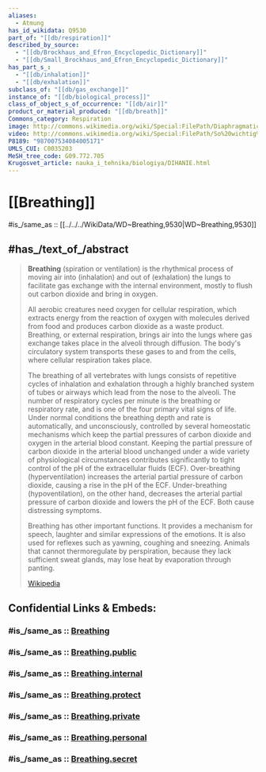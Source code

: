 ```yaml
---
aliases:
  - Atmung
has_id_wikidata: Q9530
part_of: "[[db/respiration]]"
described_by_source:
  - "[[db/Brockhaus_and_Efron_Encyclopedic_Dictionary]]"
  - "[[db/Small_Brockhaus_and_Efron_Encyclopedic_Dictionary]]"
has_part_s_:
  - "[[db/inhalation]]"
  - "[[db/exhalation]]"
subclass_of: "[[db/gas_exchange]]"
instance_of: "[[db/biological_process]]"
class_of_object_s_of_occurrence: "[[db/air]]"
product_or_material_produced: "[[db/breath]]"
Commons_category: Respiration
image: http://commons.wikimedia.org/wiki/Special:FilePath/Diaphragmatic%20breathing.gif
video: http://commons.wikimedia.org/wiki/Special:FilePath/So%20wichtig%20ist%20tiefes%20Atmen.webm
P8189: "987007534084005171"
UMLS_CUI: C0035203
MeSH_tree_code: G09.772.705
Krugosvet_article: nauka_i_tehnika/biologiya/DIHANIE.html
---
```


# [[Breathing]] 

#is_/same_as :: [[../../../WikiData/WD~Breathing,9530|WD~Breathing,9530]] 

## #has_/text_of_/abstract 

> **Breathing** (spiration or ventilation) is the rhythmical process of 
> moving air into (inhalation) and out of (exhalation) the lungs 
> to facilitate gas exchange with the internal environment, 
> mostly to flush out carbon dioxide and bring in oxygen.
>
> All aerobic creatures need oxygen for cellular respiration, which extracts energy from the reaction of oxygen with molecules derived from food and produces carbon dioxide as a waste product. Breathing, or external respiration, brings air into the lungs where gas exchange takes place in the alveoli through diffusion. The body's circulatory system transports these gases to and from the cells, where cellular respiration takes place.
>
> The breathing of all vertebrates with lungs consists of repetitive cycles of inhalation and exhalation through a highly branched system of tubes or airways which lead from the nose to the alveoli. The number of respiratory cycles per minute is the breathing or respiratory rate, and is one of the four primary vital signs of life. Under normal conditions the breathing depth and rate is automatically, and unconsciously, controlled by several homeostatic mechanisms which keep the partial pressures of carbon dioxide and oxygen in the arterial blood constant. Keeping the partial pressure of carbon dioxide in the arterial blood unchanged under a wide variety of physiological circumstances contributes significantly to tight control of the pH of the extracellular fluids (ECF). Over-breathing (hyperventilation) increases the arterial partial pressure of carbon dioxide, causing a rise in the pH of the ECF. Under-breathing (hypoventilation), on the other hand, decreases the arterial partial pressure of carbon dioxide and lowers the pH of the ECF. Both cause distressing symptoms.
>
> Breathing has other important functions. It provides a mechanism for speech, laughter and similar expressions of the emotions. It is also used for reflexes such as yawning, coughing and sneezing. Animals that cannot thermoregulate by perspiration, because they lack sufficient sweat glands, may lose heat by evaporation through panting.
>
> [Wikipedia](https://en.wikipedia.org/wiki/Breathing) 


## Confidential Links & Embeds: 

### #is_/same_as :: [Breathing](/_Standards/bio/Medicine/Health/Breathing.md) 

### #is_/same_as :: [Breathing.public](/_public/bio/Medicine/Health/Breathing.public.md) 

### #is_/same_as :: [Breathing.internal](/_internal/bio/Medicine/Health/Breathing.internal.md) 

### #is_/same_as :: [Breathing.protect](/_protect/bio/Medicine/Health/Breathing.protect.md) 

### #is_/same_as :: [Breathing.private](/_private/bio/Medicine/Health/Breathing.private.md) 

### #is_/same_as :: [Breathing.personal](/_personal/bio/Medicine/Health/Breathing.personal.md) 

### #is_/same_as :: [Breathing.secret](/_secret/bio/Medicine/Health/Breathing.secret.md)

